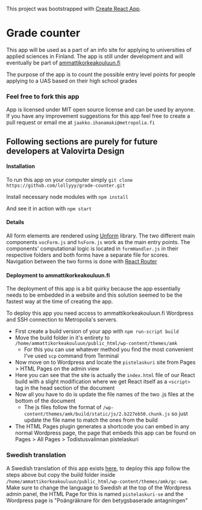 This project was bootstrapped with [Create React App](https://github.com/facebook/create-react-app).

# Grade counter

This app will be used as a part of an info site for applying to universities of applied sciences in Finland. The app is still under development and will eventually be part of [ammattikorkeakouluun.fi](https://ammattikorkeakouluun.fi)

The purpose of the app is to count the possible entry level points for people applying to a UAS based on their high school grades

### Feel free to fork this app

App is licensed under MIT open source license and can be used by anyone. If you have any improvement suggestions for this app feel free to create a pull request or email me at `jaakko.ihanamaki@metropolia.fi`

## Following sections are purely for future developers at Valovirta Design

#### Installation
To run this app on your computer simply `git clone https://github.com/lollyyy/grade-counter.git`

Install necessary node modules with `npm install`

And see it in action with `npm start`

#### Details
All form elements are rendered using [Unform](https://github.com/Rocketseat/unform) library. The two different main components `vocForm.js` and `hsForm.js` work as the main entry points. The components' computational logic is located in `formHandler.js` in their respective folders and both forms have a separate file for scores. Navigation between the two forms is done with [React Router](https://reacttraining.com/react-router/web/guides/quick-start)

#### Deployment to ammattikorkeakouluun.fi
The deployment of this app is a bit quirky because the app essentially needs to be embedded in a website and this solution seemed to be the fastest way at the time of creating the app.

To deploy this app you need access to ammattikorkeakouluun.fi Wordpress and SSH connection to Metropolia's servers.

* First create a build version of your app with `npm run-script build`
* Move the build folder in it's entirety to `/home/ammattikorkeakouluun/public_html/wp-content/themes/amk`
  * For this you can use whatever method you find the most convenient I've used `scp` command from Terminal
* Now move on to Wordpress and locate the `pistelaskuri` site from Pages > HTML Pages on the admin view
* Here you can see that the site is actually the `index.html` file of our React build with a slight modification where we get React itself as a `<script>` tag in the head section of the document
* Now all you have to do is update the file names of the two .js files at the bottom of the document
  * The js files follow the format of `/wp-content/themes/amk/build/static/js/2.b227eb50.chunk.js` so just update the file name to match the ones from the build
* The HTML Pages plugin generates a shortcode you can embed in any normal Wordpress page, the page that embeds this app can be found on Pages > All Pages > Todistusvalinnan pistelaskuri

### Swedish translation
A Swedish translation of this app exists [here](https://github.com/lollyyy/grade-counter-se), to deploy this app follow the steps above but copy the build folder inside `/home/ammattikorkeakouluun/public_html/wp-content/themes/amk/gc-swe`. Make sure to change the language to Swedish at the top of the Wordpress admin panel, the HTML Page for this is named `pistelaskuri-se` and the Wordpress page is "Poängräknare för den betygsbaserade antagningen"
